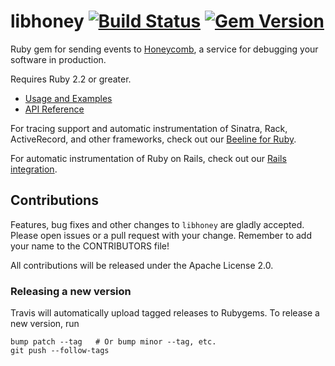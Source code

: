 # libhoney [![Build Status](https://travis-ci.org/honeycombio/libhoney-rb.svg?branch=master)](https://travis-ci.org/honeycombio/libhoney-rb) [![Gem Version](https://badge.fury.io/rb/libhoney.svg)](https://badge.fury.io/rb/libhoney)

Ruby gem for sending events to [Honeycomb](https://www.honeycomb.io), a service for debugging your software in production.

Requires Ruby 2.2 or greater.

- [Usage and Examples](https://docs.honeycomb.io/sdk/ruby/)
- [API Reference](https://www.rubydoc.info/gems/libhoney)

For tracing support and automatic instrumentation of Sinatra, Rack, ActiveRecord, and other frameworks, check out our [Beeline for Ruby](https://github.com/honeycombio/beeline-ruby).

For automatic instrumentation of Ruby on Rails, check out our [Rails integration](https://github.com/honeycombio/honeycomb-rails).

## Contributions

Features, bug fixes and other changes to `libhoney` are gladly accepted. Please
open issues or a pull request with your change. Remember to add your name to the
CONTRIBUTORS file!

All contributions will be released under the Apache License 2.0.

### Releasing a new version

Travis will automatically upload tagged releases to Rubygems. To release a new
version, run
```
bump patch --tag   # Or bump minor --tag, etc.
git push --follow-tags
```
